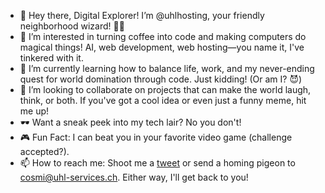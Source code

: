- 👋 Hey there, Digital Explorer! I’m @uhlhosting, your friendly neighborhood wizard! 🧙‍♂️
- 👀 I’m interested in turning coffee into code and making computers do magical things! AI, web development, web hosting—you name it, I've tinkered with it.
- 🌱 I’m currently learning how to balance life, work, and my never-ending quest for world domination through code. Just kidding! (Or am I? 😈)
- 💞️ I’m looking to collaborate on projects that can make the world laugh, think, or both. If you've got a cool idea or even just a funny meme, hit me up!
- 🕶️ Want a sneak peek into my tech lair? No you don't!
- 🎮 Fun Fact: I can beat you in your favorite video game (challenge accepted?).
- 📫 How to reach me: Shoot me a [tweet](https://twitter.com/uhlhosting) or send a homing pigeon to cosmi@uhl-services.ch. Either way, I'll get back to you!

<!---
uhlhosting/uhlhosting is a ✨ special ✨ repository. It's like the Batcave, but for GitHub. Feel free to click the Preview link to take a look at your changes. No secret handshake required... yet. 🤔
--->
